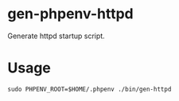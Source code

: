 gen-phpenv-httpd
================

Generate httpd startup script.

# Usage

~~~~
sudo PHPENV_ROOT=$HOME/.phpenv ./bin/gen-httpd
~~~~
